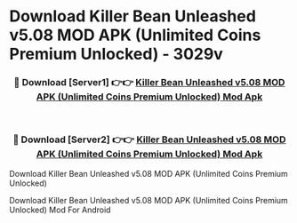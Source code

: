 # Download Killer Bean Unleashed v5.08 MOD APK (Unlimited Coins Premium Unlocked) - 3029v


<div align="center">
<h3>🔴 Download [Server1] 👉👉 <a href="https://apk-comot.site?title=Killer_Bean_Unleashed_v5.08_MOD_APK_(Unlimited_Coins_Premium_Unlocked)">Killer Bean Unleashed v5.08 MOD APK (Unlimited Coins Premium Unlocked) Mod Apk</a></h3><br>
<h3>🔴 Download [Server2] 👉👉 <a href="https://apk-comot.site?title=Killer_Bean_Unleashed_v5.08_MOD_APK_(Unlimited_Coins_Premium_Unlocked)">Killer Bean Unleashed v5.08 MOD APK (Unlimited Coins Premium Unlocked) Mod Apk</a></h3>
</div>



Download Killer Bean Unleashed v5.08 MOD APK (Unlimited Coins Premium Unlocked) 

Download Killer Bean Unleashed v5.08 MOD APK (Unlimited Coins Premium Unlocked) Mod For Android